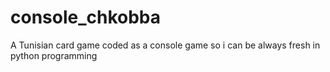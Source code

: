 # console_chkobba
A Tunisian card game coded as a console game so i can be always fresh in python programming 

